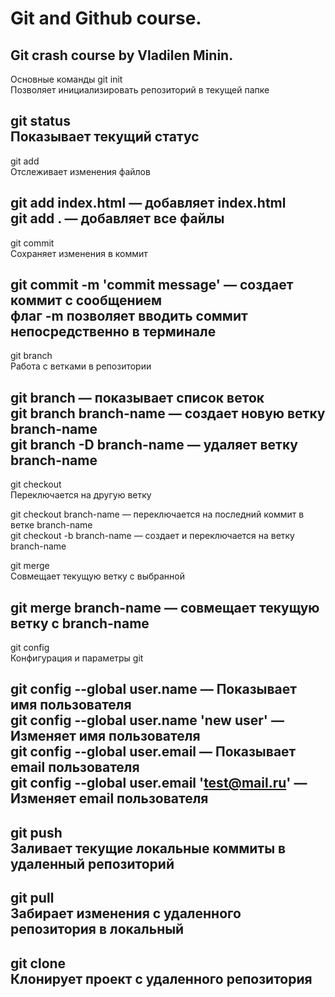 # Git and Github course.

Git crash course by Vladilen Minin.
-------------------------------------------------
Основные команды
git init<br>
Позволяет инициализировать репозиторий в текущей папке

git status<br>
Показывает текущий статус
-------------------------------------------------
git add<br>
Отслеживает изменения файлов

git add index.html — добавляет index.html<br>
git add . — добавляет все файлы
-------------------------------------------------
git commit<br>
Сохраняет изменения в коммит<br>

git commit -m 'commit message' — создает коммит с сообщением<br>
флаг -m позволяет вводить соммит непосредственно в терминале
-------------------------------------------------
git branch<br>
Работа с ветками в репозитории

git branch — показывает список веток<br>
git branch branch-name — создает новую ветку branch-name<br>
git branch -D branch-name — удаляет ветку branch-name
-------------------------------------------------
git checkout<br>
Переключается на другую ветку

git checkout branch-name — переключается на последний коммит в ветке branch-name<br>
git checkout -b branch-name — создает и переключается на ветку branch-name<br>

git merge<br>
Совмещает текущую ветку с выбранной

git merge branch-name — совмещает текущую ветку с branch-name
-------------------------------------------------
git config<br>
Конфигурация и параметры git

git config --global user.name — Показывает имя пользователя<br>
git config --global user.name 'new user' — Изменяет имя пользователя<br>
git config --global user.email — Показывает email пользователя<br>
git config --global user.email 'test@mail.ru' — Изменяет email пользователя<br>
-------------------------------------------------
git push<br>
Заливает текущие локальные коммиты в удаленный репозиторий
-------------------------------------------------
git pull<br>
Забирает изменения с удаленного репозитория в локальный
-------------------------------------------------
git clone<br>
Клонирует проект с удаленного репозитория
-------------------------------------------------